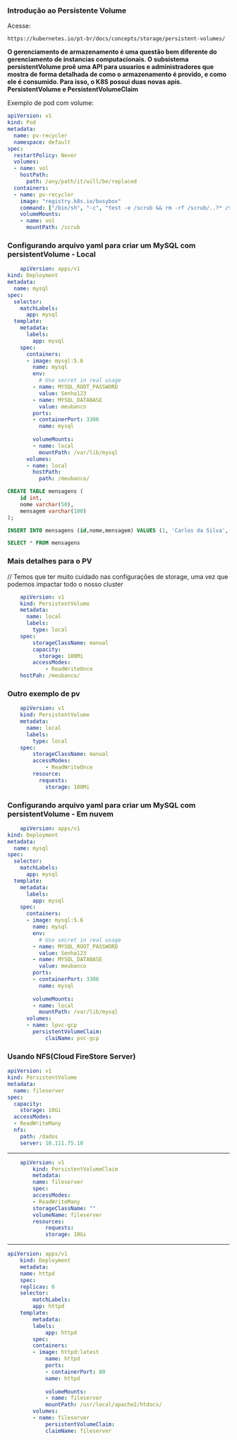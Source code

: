 ### Introdução ao Persistente Volume

Acesse: 
```href
https://kubernetes.io/pt-br/docs/concepts/storage/persistent-volumes/

```
**O gerenciamento de armazenamento é uma questão bem diferente do gerenciamento de instancias computacionais. O subsistema persistentVolume proê uma API para usuarios e administradores que mostra de forma detalhada de como o armazenamento é provido, e como ele é consumido. Para isso, o K8S possui duas novas apis. PersistentVolume e PersistentVolumeClaim**



Exemplo de pod com volume:

```yaml
apiVersion: v1
kind: Pod
metadata:
  name: pv-recycler
  namespace: default
spec:
  restartPolicy: Never
  volumes:
  - name: vol
    hostPath:
      path: /any/path/it/will/be/replaced
  containers:
  - name: pv-recycler
    image: "registry.k8s.io/busybox"
    command: ["/bin/sh", "-c", "test -e /scrub && rm -rf /scrub/..?* /scrub/.[!.]* /scrub/*  && test -z \"$(ls -A /scrub)\" || exit 1"]
    volumeMounts:
    - name: vol
      mountPath: /scrub
```
### Configurando arquivo yaml  para criar um MySQL com persistentVolume - Local


```yaml
    apiVersion: apps/v1
kind: Deployment
metadata:
  name: mysql
spec:
  selector:
    matchLabels:
      app: mysql
  template:
    metadata:
      labels:
        app: mysql
    spec:
      containers:
      - image: mysql:5.6
        name: mysql
        env:
          # Use secret in real usage
        - name: MYSQL_ROOT_PASSWORD
          value: Senha123
        - name: MYSQL_DATABASE
          value: meubanco
        ports:
        - containerPort: 3306
          name: mysql
        
        volumeMounts:
        - name: local
          mountPath: /var/lib/mysql
      volumes:
      - name: local
        hostPath:
          path: /meubanco/
```


```SQL
CREATE TABLE mensagens (
    id int,
    nome varchar(50),
    mensagem varchar(100)
);

INSERT INTO mensagens (id,nome,mensagem) VALUES (1, 'Carlos da Silva', 'Hello World!!');

SELECT * FROM mensagens
```


### Mais detalhes para o PV

// Temos que ter muito cuidado nas configurações de storage, uma vez que podemos impactar todo o nosso cluster

```yaml
    apiVersion: v1
    kind: PersistentVolume
    metadata:
      name: local
      labels:
        type: local
    spec:
        storageClassName: manual
        capacity:
          storage: 100Mi
        accessModes:
            - ReadWriteOnce
    hostPah: /meubanco/
```

### Outro exemplo de pv


```yaml
    apiVersion: v1
    kind: PersistentVolume
    metadata:
      name: local
      labels:
        type: local
    spec:
        storageClassName: manual
        accessModes:
            - ReadWriteOnce
        resource:
          requests:
            storage: 100Mi

```



### Configurando arquivo yaml  para criar um MySQL com persistentVolume - Em nuvem
```yaml
    apiVersion: apps/v1
kind: Deployment
metadata:
  name: mysql
spec:
  selector:
    matchLabels:
      app: mysql
  template:
    metadata:
      labels:
        app: mysql
    spec:
      containers:
      - image: mysql:5.6
        name: mysql
        env:
          # Use secret in real usage
        - name: MYSQL_ROOT_PASSWORD
          value: Senha123
        - name: MYSQL_DATABASE
          value: meubanco
        ports:
        - containerPort: 3306
          name: mysql
        
        volumeMounts:
        - name: local
          mountPath: /var/lib/mysql
      volumes:
      - name: lpvc-gcp
        persistentVolumeClaim:
            claiName: pvc-gcp
```


### Usando NFS(Cloud FireStore Server)

```yaml
apiVersion: v1
kind: PersistentVolume
metadata:
  name: fileserver
spec:
  capacity:
    storage: 10Gi
  accessModes:
  - ReadWriteMany
  nfs:
    path: /dados
    server: 10.111.75.10

```

---
```yaml
    apiVersion: v1
        kind: PersistentVolumeClaim
        metadata:
        name: fileserver
        spec:
        accessModes:
        - ReadWriteMany
        storageClassName: ""
        volumeName: fileserver
        resources:
            requests:
            storage: 10Gi

```
---
```yaml
apiVersion: apps/v1
    kind: Deployment
    metadata:
    name: httpd
    spec:
    replicas: 6
    selector:
        matchLabels:
        app: httpd
    template:
        metadata:
        labels:
            app: httpd
        spec:
        containers:
        - image: httpd:latest
            name: httpd
            ports:
            - containerPort: 80
            name: httpd
            
            volumeMounts:
            - name: fileserver
            mountPath: /usr/local/apache2/htdocs/
        volumes:
        - name: fileserver
            persistentVolumeClaim:
            claimName: fileserver
```




